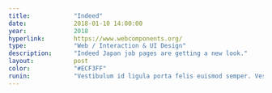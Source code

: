 ```yaml
---
title:            "Indeed"
date:             2018-01-10 14:00:00
year:             2018
hyperlink:        https://www.webcomponents.org/
type:             "Web / Interaction & UI Design"
description:      "Indeed Japan job pages are getting a new look."
layout:           post
color:            "#ECF3FF"
runin:            "Vestibulum id ligula porta felis euismod semper. Vestibulum id ligula porta felis euismod semper. Donec sed odio dui. Cras justo odio, dapibus ac facilisis in, egestas eget quam. Duis mollis, est non commodo luctus, nisi erat porttitor ligula, eget lacinia odio sem nec elit. Etiam porta sem malesuada magna mollis euismod."
---
```

